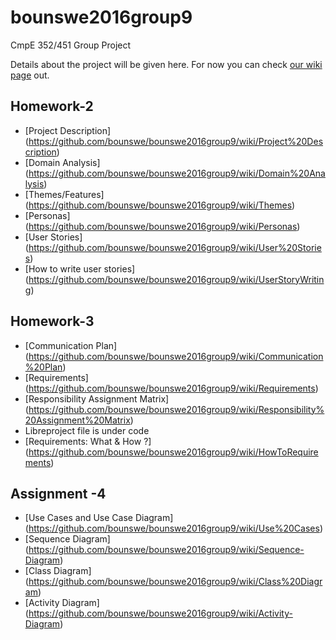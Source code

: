 # bounswe2016group9
CmpE 352/451 Group Project

Details about the project will be given here. For now you can check [our wiki page](https://github.com/bounswe/bounswe2016group9/wiki) out.

## Homework-2

+    [Project Description] (https://github.com/bounswe/bounswe2016group9/wiki/Project%20Description)
+    [Domain Analysis] (https://github.com/bounswe/bounswe2016group9/wiki/Domain%20Analysis)
+    [Themes/Features] (https://github.com/bounswe/bounswe2016group9/wiki/Themes)
+    [Personas] (https://github.com/bounswe/bounswe2016group9/wiki/Personas)
+    [User Stories] (https://github.com/bounswe/bounswe2016group9/wiki/User%20Stories)
+    [How to write user stories] (https://github.com/bounswe/bounswe2016group9/wiki/UserStoryWriting)


## Homework-3 
+    [Communication Plan] (https://github.com/bounswe/bounswe2016group9/wiki/Communication%20Plan)
+    [Requirements] (https://github.com/bounswe/bounswe2016group9/wiki/Requirements)
+    [Responsibility Assignment Matrix] (https://github.com/bounswe/bounswe2016group9/wiki/Responsibility%20Assignment%20Matrix)
+    Libreproject file is under code 
+    [Requirements: What & How ?] (https://github.com/bounswe/bounswe2016group9/wiki/HowToRequirements)

## Assignment -4
+    [Use Cases and Use Case Diagram] (https://github.com/bounswe/bounswe2016group9/wiki/Use%20Cases)
+    [Sequence Diagram] (https://github.com/bounswe/bounswe2016group9/wiki/Sequence-Diagram)
+    [Class Diagram] (https://github.com/bounswe/bounswe2016group9/wiki/Class%20Diagram)
+    [Activity Diagram] (https://github.com/bounswe/bounswe2016group9/wiki/Activity-Diagram)
